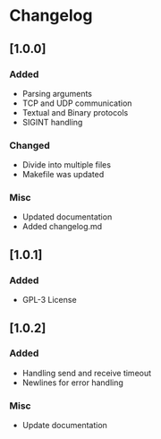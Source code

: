 # Changelog

## [1.0.0]

### Added
- Parsing arguments
- TCP and UDP communication
- Textual and Binary protocols
- SIGINT handling

### Changed
- Divide into multiple files
- Makefile was updated

### Misc
- Updated documentation
- Added changelog.md

## [1.0.1]

### Added
- GPL-3 License

## [1.0.2]

### Added
- Handling send and receive timeout
- Newlines for error handling

### Misc
- Update documentation